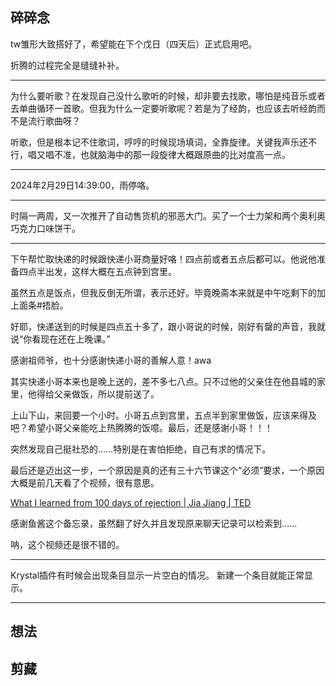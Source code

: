 ## 碎碎念

tw雏形大致搭好了，希望能在下个戊日（四天后）正式启用吧。

折腾的过程完全是缝缝补补。

---

为什么要听歌？在发现自己没什么歌听的时候，却非要去找歌，哪怕是纯音乐或者去单曲循环一首歌。但我为什么一定要听歌呢？若是为了经韵，也应该去听经韵而不是流行歌曲呀？

听歌，但是根本记不住歌词，哼哼的时候现场填词，全靠旋律。关键我声乐还不行，唱又唱不准，也就脑海中的那一段旋律大概跟原曲的比对度高一点。

---

2024年2月29日14:39:00，雨停咯。

---

时隔一两周，又一次推开了自动售货机的邪恶大门。买了一个士力架和两个奥利奥巧克力口味饼干。

---

下午帮忙取快递的时候跟快递小哥商量好咯！四点前或者五点后都可以。他说他准备四点半出发，这样大概在五点钟到宫里。

虽然五点是饭点，但我反倒无所谓，表示还好。毕竟晚斋本来就是中午吃剩下的加上面条#捂脸。

好耶，快递送到的时候是四点五十多了，跟小哥说的时候，刚好有罄的声音，我就说“你看现在还在上晚课。”

感谢祖师爷，也十分感谢快递小哥的善解人意！awa

其实快递小哥本来也是晚上送的，差不多七八点。只不过他的父亲住在他县城的家里，他得给父亲做饭，所以提前送了。

上山下山，来回要一个小时。小哥五点到宫里，五点半到家里做饭，应该来得及吧？希望小哥父亲能吃上热腾腾的饭噫。最后，还是感谢小哥！！！

突然发现自己挺社恐的……特别是在害怕拒绝，自己有求的情况下。

最后还是迈出这一步，一个原因是真的还有三十六节课这个“必须”要求，一个原因大概是前几天看了个视频，很有意思。

[What I learned from 100 days of rejection | Jia Jiang | TED](https://youtu.be/-vZXgApsPCQ?si=zSgrZP9U6N9rK41n)

感谢鱼酱这个备忘录，虽然翻了好久并且发现原来聊天记录可以检索到……

呐，这个视频还是很不错的。

---

Krystal插件有时候会出现条目显示一片空白的情况。
新建一个条目就能正常显示。

---


## 想法



## 剪藏

